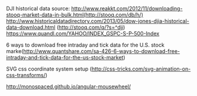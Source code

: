 DJI historical data source:
	http://www.reakkt.com/2012/11/downloading-stooq-market-data-in-bulk.html(http://stooq.com/db/h/)
	http://www.historicaldatadirectory.com/2013/05/dow-jones-djia-historical-data-download.html (http://stooq.com/q/?s=^dji)
	https://www.quandl.com/YAHOO/INDEX_GSPC-S-P-500-Index

6 ways to download free intraday and tick data for the U.S. stock marke(http://www.quantshare.com/sa-426-6-ways-to-download-free-intraday-and-tick-data-for-the-us-stock-market)

SVG css coordinate system setup (http://css-tricks.com/svg-animation-on-css-transforms/)

http://monospaced.github.io/angular-mousewheel/